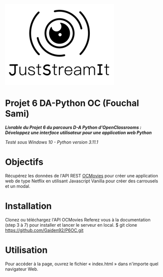 ![chess_club](image/P6-logo.png)

# Projet 6 DA-Python OC (Fouchal Sami)
***Livrable du Projet 6 du parcours D-A Python d'OpenClassrooms : Développez une interface utilisateur pour une application web Python***

_Testé sous Windows 10 - Python version 3.11.1_


# Objectifs
Récupérez les données de l'API REST [OCMovies](https://github.com/OpenClassrooms-Student-Center/OCMovies-API-EN-FR) pour créer une application web de type Netflix en utilisant Javascript Vanilla pour créer des carrousels et un modal.

# Installation
    
Clonez ou téléchargez l'API OCMovies
Referez vous à la documentation (step 3 à 7) pour installer et lancer le serveur en local.
$ git clone https://github.com/Gaiden92/P6OC.git

# Utilisation

Pour accéder à la page, ouvrez le fichier « index.html » dans n'importe quel navigateur Web.